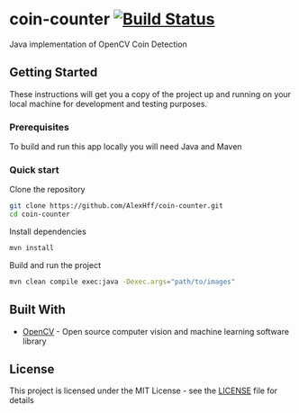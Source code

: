 # coin-counter [![Build Status](https://travis-ci.com/AlexHff/coin-counter.svg?branch=master)](https://travis-ci.com/AlexHff/coin-counter)

Java implementation of OpenCV Coin Detection

## Getting Started

These instructions will get you a copy of the project up and running on your local machine for development and testing purposes.

### Prerequisites

To build and run this app locally you will need Java and Maven

### Quick start
Clone the repository
```bash
git clone https://github.com/AlexHff/coin-counter.git
cd coin-counter
```

Install dependencies
```bash
mvn install
```

Build and run the project
```bash
mvn clean compile exec:java -Dexec.args="path/to/images"
```

## Built With

* [OpenCV](https://opencv.org/) - Open source computer vision and machine learning software library

## License

This project is licensed under the MIT License - see the [LICENSE](LICENSE) file for details

